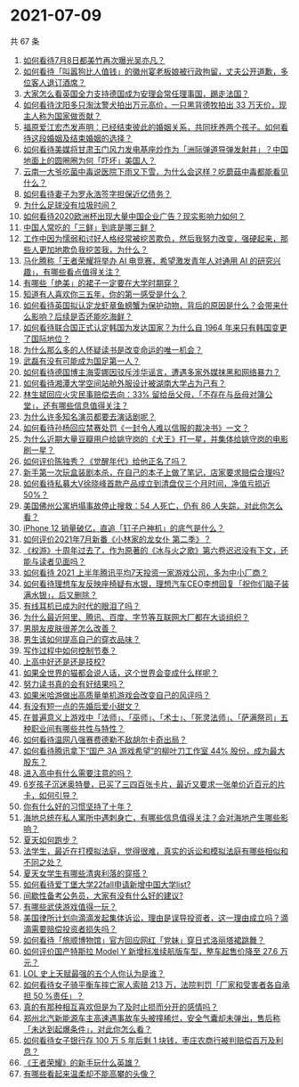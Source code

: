# 2021-07-09

共 67 条

<!-- BEGIN -->
<!-- 最后更新时间 Fri Jul 09 2021 08:11:43 GMT+0800 (China Standard Time) -->

1. [如何看待7月8日都美竹再次曝光吴亦凡？](https://www.zhihu.com/question/470964638)
2. [如何看待「叫嚣狗比人值钱」的徽州宴老板娘被行政拘留，丈夫公开道歉，多位客人退订酒席？](https://www.zhihu.com/question/470671135)
3. [大家怎么看英国全力支持德国成为安理会常任理事国，踢走法国？](https://www.zhihu.com/question/469971208)
4. [如何看待沈阳多只淘汰警犬拍出万元高价，一只黑背德牧拍出 33
   万天价，现主人称为国家做贡献？](https://www.zhihu.com/question/470744876)
5. [福原爱江宏杰发声明：已经结束彼此的婚姻关系，共同抚养两个孩子。如何看待这段婚姻及结束婚姻的选择？](https://www.zhihu.com/question/470949555)
6. [如何看待美媒将甘肃玉门风力发电基座炒作为「洲际弹道导弹发射井」？中国地面上的圆圈圈为何「吓坏」美国人？](https://www.zhihu.com/question/470699616)
7. [云南一大爷吃菌中毒说医院下雨又下雪，为什么会这样？吃蘑菇中毒都能看见什么？](https://www.zhihu.com/question/468729753)
8. [如何看待妻子为罗永浩签字担保近亿债务？](https://www.zhihu.com/question/470416301)
9. [为什么足球没有垃圾时间？](https://www.zhihu.com/question/469925636)
10. [如何看待2020欧洲杯出现大量中国企业广告？现实影响力如何？](https://www.zhihu.com/question/470706106)
11. [中国人常吃的「三鲜」到底是哪三鲜？](https://www.zhihu.com/question/22874325)
12. [工作中因为懦弱和讨好人格经常被挖苦欺负，然后我努力改变，强硬起来，那些人更加地欺负我挖苦我，为什么？](https://www.zhihu.com/question/465601275)
13. [马化腾称「王者荣耀将举办 AI 电竞赛，希望激发青年人对通用 AI
    的研究兴趣」，有哪些看点值得关注？](https://www.zhihu.com/question/470876217)
14. [有哪些「绝美」的裙子一定要在大学时期穿？](https://www.zhihu.com/question/467045821)
15. [知道有人喜欢你三五年，你的第一感受是什么？](https://www.zhihu.com/question/470307831)
16. [如何看待英国拟认定龙虾章鱼螃蟹为保护动物，背后的原因是什么？会带来什么影响？后续是否还能吃海鲜？](https://www.zhihu.com/question/470831254)
17. [如何看待联合国正式认定韩国为发达国家？为什么自 1964
    年来只有韩国变更了国际地位？](https://www.zhihu.com/question/470577824)
18. [为什么那么多的人怀疑读书是改变命运的唯一机会？](https://www.zhihu.com/question/464248567)
19. [武磊有没有可能成为国足第一人？](https://www.zhihu.com/question/468428816)
20. [如何看待德国博主海雯娜因驳斥涉华谣言，遭遇多家外媒抹黑和网络暴力？](https://www.zhihu.com/question/470651162)
21. [如何看待湘潭大学空间站舱外服设计被湖南大学占为己有？](https://www.zhihu.com/question/470753814)
22. [林生斌回应火灾民事赔偿去向：33%
    留给岳父母，「不存在与岳母对簿公堂」，还有哪些信息值得关注？](https://www.zhihu.com/question/470947046)
23. [为什么许多知名演员都要去演话剧呢？](https://www.zhihu.com/question/306573807)
24. [如何看待孙杨回应禁赛处罚《一封令人难以信服的裁决书》一文？](https://www.zhihu.com/question/470784413)
25. [为什么近期大量豆瓣用户给姚守岗的《犬王》打一星，并集体给姚守岗的电影刷一星？](https://www.zhihu.com/question/470166955)
26. [如何评价陈独秀？《觉醒年代》给他正名了吗？](https://www.zhihu.com/question/464396867)
27. [新手第一次玩盒装剧本杀，在自己的本子上做了笔记，店家要求赔偿合理吗?](https://www.zhihu.com/question/470003546)
28. [如何看待私募大V徐晓峰首款产品成立到清盘仅三个月时间，净值亏损近
    50%？](https://www.zhihu.com/question/470665476)
29. [美国佛州公寓坍塌事故停止搜救：54 人死亡，仍有 86
    人失踪，对此你怎么看？](https://www.zhihu.com/question/470820913)
30. [iPhone 12 销量破亿，直追「钉子户神机」的底气是什么？](https://www.zhihu.com/question/469976462)
31. [如何评价2021年7月新番《小林家的龙女仆 第二季》？](https://www.zhihu.com/question/467201749)
32. [《权游》十周年过去了，作为原著的《冰与火之歌》第六卷迟迟没有下文，还能与读者见面吗？](https://www.zhihu.com/question/460647766)
33. [如何看待 2021
    上半年腾讯平均7天投资一家游戏公司，多为中小厂商？](https://www.zhihu.com/question/470225729)
34. [如何看待理想车友反映座椅疑有水银，理想汽车CEO李想回复「祝你们脑子装满水银」，后又删除？](https://www.zhihu.com/question/470245809)
35. [有线耳机已成为时代的眼泪了吗？](https://www.zhihu.com/question/469440223)
36. [为什么最近阿里、腾讯、百度、字节等互联网大厂都在大谈组织？](https://www.zhihu.com/question/470739484)
37. [男朋友皮肤很差怎么改善？](https://www.zhihu.com/question/450246545)
38. [男生该如何提高自己的穿衣品味？](https://www.zhihu.com/question/316772639)
39. [写作过程中如何控制节奏？](https://www.zhihu.com/question/22576459)
40. [上高中好还是还是技校?](https://www.zhihu.com/question/470216105)
41. [如果全世界的猫都会说人话，这个世界会变成什么样呢？](https://www.zhihu.com/question/470405386)
42. [努力读书真的会有好结果吗？](https://www.zhihu.com/question/464438743)
43. [如果米哈游做出高质量单机游戏会改变自己的风评吗？](https://www.zhihu.com/question/470139464)
44. [有没有短一点的先婚后爱小甜文？](https://www.zhihu.com/question/425137776)
45. [在普遍意义上游戏中「法师」、「巫师」、「术士」、「死灵法师」、「萨满祭司」五种职业间有哪些共性与特性？](https://www.zhihu.com/question/25585026)
46. [如何看待温网八强赛费德勒不敌胡尔卡奇出局？](https://www.zhihu.com/question/470785647)
47. [如何看待腾讯拿下“国产 3A 游戏希望”的柳叶刀工作室 44%
    股份，成为最大股东？](https://www.zhihu.com/question/470251383)
48. [进入高中有什么需要注意的吗？](https://www.zhihu.com/question/470215566)
49. [6岁孩子沉迷奥特曼，已买了三四百张卡片，最近又要求一张单价近百元的片卡，如何引导？](https://www.zhihu.com/question/470324621)
50. [你有什么好的习惯坚持了十年？](https://www.zhihu.com/question/453783511)
51. [海地总统在私人寓所中遇刺身亡，有哪些信息值得关注？会对海地产生哪些影响？](https://www.zhihu.com/question/470711943)
52. [夏天如何跑步？](https://www.zhihu.com/question/324852600)
53. [法学生，最近在打模拟法庭，觉得很难，真实的诉讼和模拟法庭有哪些相似和不同之处？](https://www.zhihu.com/question/460885189)
54. [夏天女学生有哪些清爽利落的穿搭？](https://www.zhihu.com/question/395417374)
55. [如何看待爱丁堡大学22fall申请新增中国大学list?](https://www.zhihu.com/question/470776808)
56. [间歇性备考公务员，大家有没有什么好的建议?](https://www.zhihu.com/question/469998559)
57. [有哪些武侠游戏值得一玩？](https://www.zhihu.com/question/33335885)
58. [美国律所计划向滴滴发起集体诉讼，理由是误导投资者，这一理由成立吗？滴滴需要赔偿投资者损失吗？](https://www.zhihu.com/question/470474222)
59. [如何看待「旅顺博物馆」官方回应网红「党妹」穿日式洛丽塔裙跳舞？](https://www.zhihu.com/question/470365349)
60. [如何评价国产特斯拉 Model Y 新增标准续航版车型，整车起售价降至 27.6
    万元？](https://www.zhihu.com/question/470843237)
61. [LOL 史上天赋最强的五个人你认为是谁？](https://www.zhihu.com/question/468616877)
62. [如何看待女子骑平衡车摔亡家人索赔 213 万，法院判罚「厂家和受害者各自承担 50
    %责任」？](https://www.zhihu.com/question/470594828)
63. [真的有那种相互喜欢但是为了及时止损而分开的感情吗？](https://www.zhihu.com/question/423434356)
64. [郑州北汽新能源车主高速遇事故车头被撞稀烂，安全气囊却未弹出，售后称「未达到起爆条件」，对此你怎么看？](https://www.zhihu.com/question/470624036)
65. [如何看待女子银行存 100 万 5 年后剩 1
    块钱，枣庄农商行被判赔偿百万及利息？](https://www.zhihu.com/question/470516692)
66. [《王者荣耀》的新手玩什么英雄？](https://www.zhihu.com/question/465554551)
67. [有哪些看起来温柔却不能高攀的头像？](https://www.zhihu.com/question/437369852)

<!-- END -->
